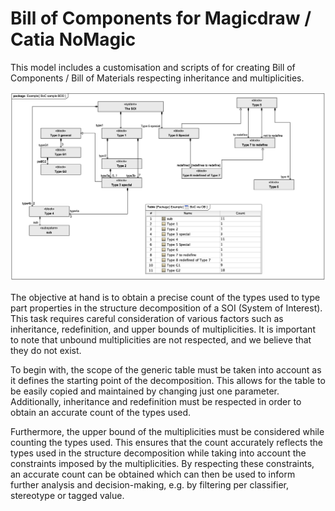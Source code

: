 # Bill of Components for Magicdraw / Catia NoMagic

This model includes a customisation and scripts of for creating Bill of Components / Bill of Materials respecting inheritance and multiplicities. 


![model](https://github.com/amdx/magicdraw/blob/main/BoC/assets/bocTestmodel.png)

The objective at hand is to obtain a precise count of the types used to type part properties in the structure decomposition of a SOI (System of Interest). This task requires careful consideration of various factors such as inheritance, redefinition, and upper bounds of multiplicities. It is important to note that unbound multiplicities are not respected, and we believe that they do not exist.

To begin with, the scope of the generic table must be taken into account as it defines the starting point of the decomposition. This allows for the table to be easily copied and maintained by changing just one parameter. Additionally, inheritance and redefinition must be respected in order to obtain an accurate count of the types used.

Furthermore, the upper bound of the multiplicities must be considered while counting the types used. This ensures that the count accurately reflects the types used in the structure decomposition while taking into account the constraints imposed by the multiplicities.
By respecting these constraints, an accurate count can be obtained which can then be used to inform further analysis and decision-making, e.g. by filtering per classifier, stereotype or tagged value.
